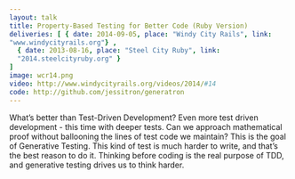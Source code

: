 ```yaml
---
layout: talk
title: Property-Based Testing for Better Code (Ruby Version)
deliveries: [ { date: 2014-09-05, place: "Windy City Rails", link:
"www.windycityrails.org"} ,
  { date: 2013-08-16, place: "Steel City Ruby", link:
  "2014.steelcityruby.org" }
]
image: wcr14.png
video: http://www.windycityrails.org/videos/2014/#14
code: http://github.com/jessitron/generatron
---
```

What’s better than Test-Driven Development? Even more test driven
development - this time with deeper tests. Can we approach
mathematical proof without ballooning the lines of test code we
maintain? This is the goal of Generative Testing.
This kind of test is much harder to write, and that’s the best reason to do it. Thinking
before coding is the real purpose of TDD, and generative testing drives
us to think harder.
